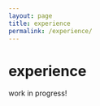 ```yaml
---
layout: page
title: experience
permalink: /experience/
---
```

<div class="card">
    <div class="card-page">
        <h1 class="post-title">experience</h1>
        <p>work in progress!</p>
    </div>
</div>